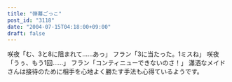 ```yaml
---
title: "弾幕ごっこ"
post_id: "3118"
date: "2004-07-15T04:18:00+09:00"
draft: false
---
```



咲夜「む、3と8に阻まれて……あっ」 フラン「3に当たった。1ミスね」 咲夜「うぅ、もう1回……」 フラン「コンティニューできないのさ！」 瀟洒なメイドさんは接待のために相手を心地よく勝たす手法も心得ているようです。
